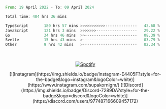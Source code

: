 <!--START_SECTION:waka-->

```rust
From: 19 April 2022 - To: 09 April 2024

Total Time: 404 hrs 36 mins

TypeScript       180 hrs 57 mins >>>>>>>>>>>--------------   43.68 %
JavaScript       121 hrs 3 mins  >>>>>>>------------------   29.22 %
Go               34 hrs 46 mins  >>-----------------------   08.39 %
Svelte           15 hrs 43 mins  >------------------------   03.79 %
Other            9 hrs 42 mins   >------------------------   02.34 %
```

<!--END_SECTION:waka-->


&nbsp;<div align="center">
  [![Spotify](https://supakorn-spotify.vercel.app/api/spotify?background_color=0d1117&border_color=ffffff)](https://open.spotify.com/user/314ljfgc3h2e3vrqtbm3tq35t5zq?si=f93b8de147494e3a)
  
  <div align="center">
  [![Instagram](https://img.shields.io/badge/Instagram-E4405F?style=for-the-badge&logo=instagram&logoColor=white)](https://www.instagram.com/supakornigm/)
  [![Discord](https://img.shields.io/badge/Discord-7289DA?style=for-the-badge&logo=discord&logoColor=white)](https://discord.com/users/977487166609457172)
  </div>
  
</div>

